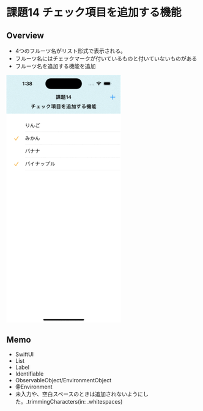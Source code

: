 # 課題14 チェック項目を追加する機能
## Overview
<ul>
<li>4つのフルーツ名がリスト形式で表示される。</li>
<li>フルーツ名にはチェックマークが付いているものと付いていないものがある</li>
<li>フルーツ名を追加する機能を追加</li>
</ul>
<img src= "Kadai14.gif" width="300" alt="課題13" />
<h2>Memo</h2>
<ul>
<li>SwiftUI</li>
<li>List</li>
<li>Label</li>
<li>Identifiable</li>
<li>ObservableObject/EnvironmentObject</li>
<li>@Environment</li>
<li>未入力や、空白スペースのときは追加されないようにした。.trimmingCharacters(in: .whitespaces)</li>


</ul>

